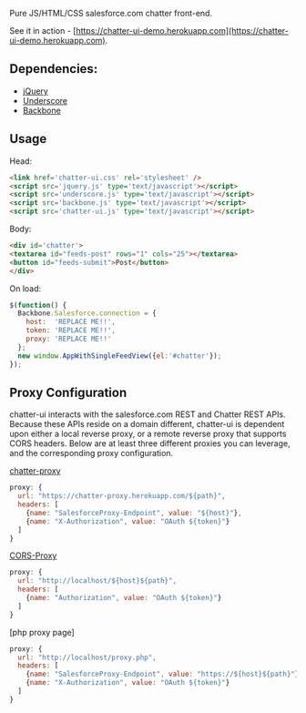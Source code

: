 Pure JS/HTML/CSS salesforce.com chatter front-end.

See it in action - [https://chatter-ui-demo.herokuapp.com](https://chatter-ui-demo.herokuapp.com).

Dependencies:
------------------------------
* [jQuery](http://jquery.com/)
* [Underscore](http://underscorejs.org/)
* [Backbone](backbonejs.org)

Usage
------------------------------

Head:
```html
<link href='chatter-ui.css' rel='stylesheet' />
<script src='jquery.js' type='text/javascript'></script>
<script src='underscore.js' type='text/javascript'></script>
<script src='backbone.js' type='text/javascript'></script>
<script src='chatter-ui.js' type='text/javascript'></script>
```

Body:
```html
<div id='chatter'>
<textarea id="feeds-post" rows="1" cols="25"></textarea>
<button id="feeds-submit">Post</button>
</div>
```

On load:
```javascript
$(function() {
  Backbone.Salesforce.connection = {
    host:  'REPLACE ME!!',
    token: 'REPLACE ME!!',
    proxy: 'REPLACE ME!!'
  };
  new window.AppWithSingleFeedView({el:'#chatter'});
});
```

Proxy Configuration
------------------------------
chatter-ui interacts with the salesforce.com REST and Chatter REST APIs.  Because these APIs reside on a domain different, chatter-ui is dependent upon either a local reverse proxy, or a remote reverse proxy that supports CORS headers.  Below are at least three different proxies you can leverage, and the corresponding proxy configuration.

[chatter-proxy](https://github.com/sohalloran/chatter-proxy)

```javascript
proxy: {
  url: "https://chatter-proxy.herokuapp.com/${path}",
  headers: [
    {name: "SalesforceProxy-Endpoint", value: "${host}"},
    {name: "X-Authorization", value: "OAuth ${token}"}
  ]
}
```

[CORS-Proxy](https://github.com/gr2m/CORS-Proxy)

```javascript
proxy: {
  url: "http://localhost/${host}${path}",
  headers: [
    {name: "Authorization", value: "OAuth ${token}"}
  ]
}
```

[php proxy page]

```javascript
proxy: {
  url: "http://localhost/proxy.php",
  headers: [
    {name: "SalesforceProxy-Endpoint", value: "https://${host}${path}"},
    {name: "X-Authorization", value: "OAuth ${token}"}
  ]
}
```
